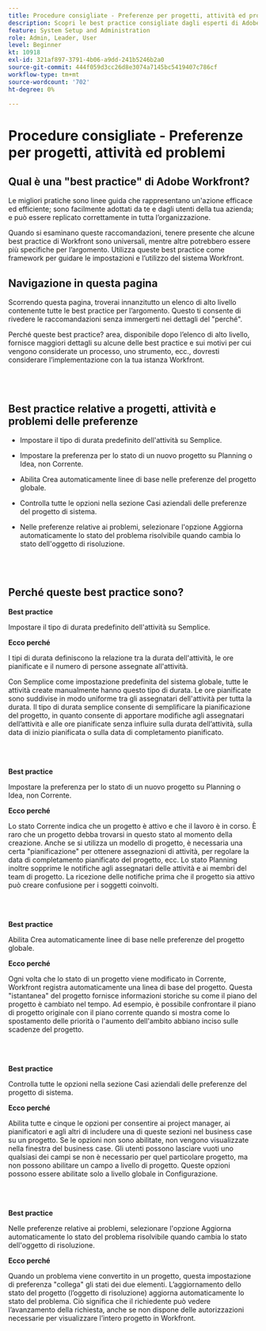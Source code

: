 ```yaml
---
title: Procedure consigliate - Preferenze per progetti, attività ed problemi
description: Scopri le best practice consigliate dagli esperti di Adobe Workfront sull’impostazione, la gestione e l’utilizzo di progetti, attività e preferenze per i problemi di Workfront.
feature: System Setup and Administration
role: Admin, Leader, User
level: Beginner
kt: 10918
exl-id: 321af897-3791-4b06-a9dd-241b5246b2a0
source-git-commit: 444f059d3cc26d8e3074a7145bc5419407c786cf
workflow-type: tm+mt
source-wordcount: '702'
ht-degree: 0%

---
```


# Procedure consigliate - Preferenze per progetti, attività ed problemi

## Qual è una &quot;best practice&quot; di Adobe Workfront?

Le migliori pratiche sono linee guida che rappresentano un&#39;azione efficace ed efficiente; sono facilmente adottati da te e dagli utenti della tua azienda; e può essere replicato correttamente in tutta l’organizzazione.

Quando si esaminano queste raccomandazioni, tenere presente che alcune best practice di Workfront sono universali, mentre altre potrebbero essere più specifiche per l’argomento. Utilizza queste best practice come framework per guidare le impostazioni e l’utilizzo del sistema Workfront.

## Navigazione in questa pagina

Scorrendo questa pagina, troverai innanzitutto un elenco di alto livello contenente tutte le best practice per l’argomento. Questo ti consente di rivedere le raccomandazioni senza immergerti nei dettagli del &quot;perché&quot;.

Perché queste best practice? area, disponibile dopo l’elenco di alto livello, fornisce maggiori dettagli su alcune delle best practice e sui motivi per cui vengono considerate un processo, uno strumento, ecc., dovresti considerare l’implementazione con la tua istanza Workfront.

</br>
</br>

## Best practice relative a progetti, attività e problemi delle preferenze

* Impostare il tipo di durata predefinito dell&#39;attività su Semplice.

* Impostare la preferenza per lo stato di un nuovo progetto su Planning o Idea, non Corrente.

* Abilita Crea automaticamente linee di base nelle preferenze del progetto globale.

* Controlla tutte le opzioni nella sezione Casi aziendali delle preferenze del progetto di sistema.

* Nelle preferenze relative ai problemi, selezionare l&#39;opzione Aggiorna automaticamente lo stato del problema risolvibile quando cambia lo stato dell&#39;oggetto di risoluzione.

</br>
</br>


## Perché queste best practice sono?

**Best practice**

Impostare il tipo di durata predefinito dell&#39;attività su Semplice.

**Ecco perché**

I tipi di durata definiscono la relazione tra la durata dell&#39;attività, le ore pianificate e il numero di persone assegnate all&#39;attività.

Con Semplice come impostazione predefinita del sistema globale, tutte le attività create manualmente hanno questo tipo di durata. Le ore pianificate sono suddivise in modo uniforme tra gli assegnatari dell&#39;attività per tutta la durata. Il tipo di durata semplice consente di semplificare la pianificazione del progetto, in quanto consente di apportare modifiche agli assegnatari dell’attività e alle ore pianificate senza influire sulla durata dell’attività, sulla data di inizio pianificata o sulla data di completamento pianificato.

</br>
</br>

**Best practice**

Impostare la preferenza per lo stato di un nuovo progetto su Planning o Idea, non Corrente.

**Ecco perché**

Lo stato Corrente indica che un progetto è attivo e che il lavoro è in corso. È raro che un progetto debba trovarsi in questo stato al momento della creazione. Anche se si utilizza un modello di progetto, è necessaria una certa &quot;pianificazione&quot; per ottenere assegnazioni di attività, per regolare la data di completamento pianificato del progetto, ecc. Lo stato Planning inoltre sopprime le notifiche agli assegnatari delle attività e ai membri del team di progetto. La ricezione delle notifiche prima che il progetto sia attivo può creare confusione per i soggetti coinvolti.

</br>
</br>

**Best practice**

Abilita Crea automaticamente linee di base nelle preferenze del progetto globale.

**Ecco perché**

Ogni volta che lo stato di un progetto viene modificato in Corrente, Workfront registra automaticamente una linea di base del progetto. Questa &quot;istantanea&quot; del progetto fornisce informazioni storiche su come il piano del progetto è cambiato nel tempo. Ad esempio, è possibile confrontare il piano di progetto originale con il piano corrente quando si mostra come lo spostamento delle priorità o l&#39;aumento dell&#39;ambito abbiano inciso sulle scadenze del progetto.

</br>
</br>

**Best practice**

Controlla tutte le opzioni nella sezione Casi aziendali delle preferenze del progetto di sistema.

**Ecco perché**

Abilita tutte e cinque le opzioni per consentire ai project manager, ai pianificatori e agli altri di includere una di queste sezioni nel business case su un progetto. Se le opzioni non sono abilitate, non vengono visualizzate nella finestra del business case. Gli utenti possono lasciare vuoti uno qualsiasi dei campi se non è necessario per quel particolare progetto, ma non possono abilitare un campo a livello di progetto. Queste opzioni possono essere abilitate solo a livello globale in Configurazione.

</br>
</br>

**Best practice**

Nelle preferenze relative ai problemi, selezionare l&#39;opzione Aggiorna automaticamente lo stato del problema risolvibile quando cambia lo stato dell&#39;oggetto di risoluzione.

**Ecco perché**

Quando un problema viene convertito in un progetto, questa impostazione di preferenza &quot;collega&quot; gli stati dei due elementi. L’aggiornamento dello stato del progetto (l’oggetto di risoluzione) aggiorna automaticamente lo stato del problema. Ciò significa che il richiedente può vedere l’avanzamento della richiesta, anche se non dispone delle autorizzazioni necessarie per visualizzare l’intero progetto in Workfront.
